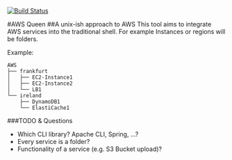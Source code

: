 [![Build Status](https://travis-ci.org/Gregsen/aws-queen.svg?branch=master)](https://travis-ci.org/Gregsen/aws-queen)

#AWS Queen
##A unix-ish approach to AWS
This tool aims to integrate AWS services into the traditional shell. For example Instances or regions will be folders.

Example:

```
AWS
├── frankfurt
│   ├── EC2-Instance1
│   ├── EC2-Instance2
│   └── LB1
└── ireland
    ├── DynamoDB1
    └── ElastiCache1
```

###TODO & Questions
 - Which CLI library? Apache CLI, Spring, ...?
 - Every service is a folder?
 - Functionality of a service (e.g. S3 Bucket upload)?